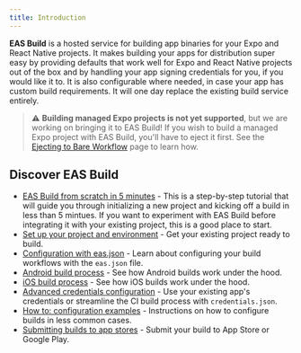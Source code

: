 ```yaml
---
title: Introduction
---
```


**EAS Build** is a hosted service for building app binaries for your Expo and React Native projects. It makes building your apps for distribution super easy by providing defaults that work well for Expo and React Native projects out of the box and by handling your app signing credentials for you, if you would like it to. It is also configurable where needed, in case your app has custom build requirements. It will one day replace the existing build service entirely.

> ⚠️ **Building managed Expo projects is not yet supported**, but we are working on bringing it to EAS Build! If you wish to build a managed Expo project with EAS Build, you'll have to eject it first. See the [Ejecting to Bare Workflow](../workflow/customizing.md) page to learn how.

## Discover EAS Build

- [EAS Build from scratch in 5 minutes](eas-build-in-5-minutes.md) - This is a step-by-step tutorial that will guide you through initializing a new project and kicking off a build in less than 5 mintues. If you want to experiment with EAS Build before integrating it with your existing project, this is a good place to start.
- [Set up your project and environment](setup.md) - Get your existing project ready to build.
- [Configuration with eas.json](eas-json.md) - Learn about configuring your build workflows with the `eas.json` file.
- [Android build process](android-builds.md) - See how Android builds work under the hood.
- [iOS build process](ios-builds.md) - See how iOS builds work under the hood.
- [Advanced credentials configuration](advanced-credentials-configuration.md) - Use your existing app's credentials or streamline the CI build process with `credentials.json`.
- [How to: configuration examples](how-tos.md) - Instructions on how to configure builds in less common cases.
- [Submitting builds to app stores](submitting-to-app-stores.md) - Submit your build to App Store or Google Play.
